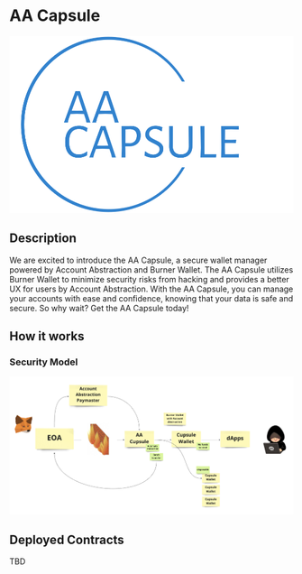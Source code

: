 # AA Capsule

!["logo"](./docs/logo.png)

## Description

We are excited to introduce the AA Capsule, a secure wallet manager powered by Account Abstraction and Burner Wallet. The AA Capsule utilizes Burner Wallet to minimize security risks from hacking and provides a better UX for users by Account Abstraction. With the AA Capsule, you can manage your accounts with ease and confidence, knowing that your data is safe and secure. So why wait? Get the AA Capsule today!

## How it works

### Security Model

!["security how it works"](./docs/security-how-it-works.png)

## Deployed Contracts

TBD
